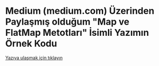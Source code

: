 # Medium (medium.com) Üzerinden Paylaşmış olduğum "Map ve FlatMap Metotları" İsimli Yazımın Örnek Kodu

[Yazıya ulaşmak için tıklayın](https://metinalniacik.medium.com/map-ve-flatmap-metotlar%C4%B1-68c2486c71d8)
